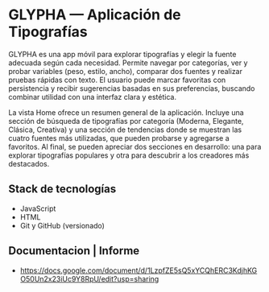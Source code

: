 # GLYPHA — Aplicación de Tipografías

GLYPHA es una app móvil para explorar tipografías y elegir la fuente adecuada según cada necesidad. Permite navegar por categorías, ver y probar variables (peso, estilo, ancho), comparar dos fuentes y realizar pruebas rápidas con texto. El usuario puede marcar favoritas con persistencia y recibir sugerencias basadas en sus preferencias, buscando combinar utilidad con una interfaz clara y estética.

La vista Home ofrece un resumen general de la aplicación.
Incluye una sección de búsqueda de tipografías por categoría (Moderna, Elegante, Clásica, Creativa) y una sección de tendencias donde se muestran las cuatro fuentes más utilizadas, que pueden probarse y agregarse a favoritos.
Al final, se pueden apreciar dos secciones en desarrollo: una para explorar tipografías populares y otra para descubrir a los creadores más destacados.

## Stack de tecnologías
- JavaScript
- HTML
- Git y GitHub (versionado)

## Documentacion | Informe

- https://docs.google.com/document/d/1LzpfZE5sQ5xYCQhERC3KdjhKGO50Un2x23iUc9Y8RpU/edit?usp=sharing
 
